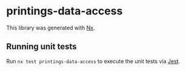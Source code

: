 
# printings-data-access

This library was generated with [Nx](https://nx.dev).

## Running unit tests

Run `nx test printings-data-access` to execute the unit tests via [Jest](https://jestjs.io).
